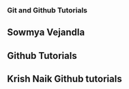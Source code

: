 ### Git and Github Tutorials

## Sowmya Vejandla

## Github Tutorials

## Krish Naik Github tutorials 
